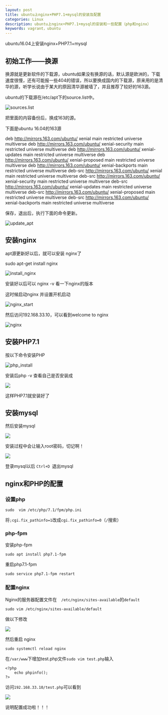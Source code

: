 ```yaml
---
layout: post
title: ubuntu上nginx+PHP7.1+mysql的安装及配置
categories: Linux
description: ubuntu上nginx+PHP7.1+mysql的安装和一些配置（php和nginx）
keywords: vagrant，ubuntu
---
```


ubuntu16.04上安装nginx+PHP7.1+mysql

## 初始工作——换源

换源就是更新软件的下载源，ubuntu如果没有换源的话，默认源是欧洲的，下载速度很慢，还有可能报一些404的错误，所以要换成国内的下载源，原来用的是清华的源，听学长说由于某大的原因清华源被墙了，并且推荐了较好的163源。

ubuntu的下载源在/etc/apt下的source.list中。

![sources.list](https://raw.githubusercontent.com/Dielizhijie/Dielizhijie.github.io/master/images/posts/Linux/vim_sources.list.png)

把里面的内容备份后，换成163的源。

下面是ubuntu 16.04的163源

deb http://mirrors.163.com/ubuntu/ xenial main restricted universe multiverse
deb http://mirrors.163.com/ubuntu/ xenial-security main restricted universe multiverse
deb http://mirrors.163.com/ubuntu/ xenial-updates main restricted universe multiverse
deb http://mirrors.163.com/ubuntu/ xenial-proposed main restricted universe multiverse
deb http://mirrors.163.com/ubuntu/ xenial-backports main restricted universe multiverse
deb-src http://mirrors.163.com/ubuntu/ xenial main restricted universe multiverse
deb-src http://mirrors.163.com/ubuntu/ xenial-security main restricted universe multiverse
deb-src http://mirrors.163.com/ubuntu/ xenial-updates main restricted universe multiverse
deb-src http://mirrors.163.com/ubuntu/ xenial-proposed main restricted universe multiverse
deb-src http://mirrors.163.com/ubuntu/ xenial-backports main restricted universe multiverse

保存，退出后，执行下面的命令更新。

![update_apt](https://raw.githubusercontent.com/Dielizhijie/Dielizhijie.github.io/master/images/posts/Linux/update_apt.png)

## 安装nginx

apt源更新好以后，就可以安装 nginx了

sudo apt-get install nginx

![install_nginx](https://raw.githubusercontent.com/Dielizhijie/Dielizhijie.github.io/master/images/posts/Linux/install_nginx.png)

安装好以后可以 nginx -v 看一下nginx的版本

这时候启动nginx 并设置开机启动

![nginx_start](https://raw.githubusercontent.com/Dielizhijie/Dielizhijie.github.io/master/images/posts/Linux/start_nginx.png)

然后访问192.168.33.10，可以看到welcome to nginx

![nginx](https://raw.githubusercontent.com/Dielizhijie/Dielizhijie.github.io/master/images/posts/Linux/nginx.png)

## 安装PHP7.1

按以下命令安装PHP

![php_install](https://raw.githubusercontent.com/Dielizhijie/Dielizhijie.github.io/master/images/posts/Linux/php_install.png)

安装后php -v 查看自己是否安装成

![](https://raw.githubusercontent.com/Dielizhijie/Dielizhijie.github.io/master/images/posts/Linux/php-v.png)

这样PHP7.1就安装好了

## 安装mysql

然后安装mysql

![](https://raw.githubusercontent.com/Dielizhijie/Dielizhijie.github.io/master/images/posts/Linux/mysql.png)

安装过程中会让输入root密码，切记啊！

![](https://raw.githubusercontent.com/Dielizhijie/Dielizhijie.github.io/master/images/posts/Linux/mysql_install.png)

登录mysql以后 ```Ctrl+D ```退出mysql

## nginx和PHP的配置

### 设置php

```sudo  vim /etc/php/7.1/fpm/php.ini```

将```;cgi.fix_pathinfo=1```改成```cgi.fix_pathinfo=0```（```/```搜索）

### php-fpm

安装php-fpm

```sudo apt install php7.1-fpm```

重启php7.1-fpm

```sudo service php7.1-fpm restart```

### 配置nginx

Nginx的服务器配置文件在```  /etc/nginx/sites-available```的```default```

```sudo vim /etc/nginx/sites-available/default```

做以下修改

![](https://raw.githubusercontent.com/Dielizhijie/Dielizhijie.github.io/master/images/posts/Linux/nginx_default.png)

然后重启 nginx

```sudo systemctl reload nginx```

在```/var/www```下增加test.php文件```sudo vim test.php```输入

```&amp;amp;lt;?php
<?php
    echo phpinfo();
?>
```

访问```192.168.33.10/test.php```可以看到

![](https://raw.githubusercontent.com/Dielizhijie/Dielizhijie.github.io/master/images/posts/Linux/phpinfo.png)

说明配置成功啦！！！

